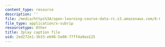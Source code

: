 ```yaml
---
content_type: resource
description: ''
file: /media/https%3A/open-learning-course-data-rc.s3.amazonaws.com/6-02-introduction-to-eecs-ii-digital-communication-systems-fall-2012/2ed272e13b33eb985e0877ff4a9ea125_jNzdhBVU620.srt
file_type: application/x-subrip
resourcetype: Other
title: 3play caption file
uid: 2ed272e1-3b33-eb98-5e08-77ff4a9ea125
---
```

